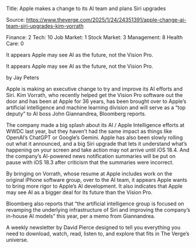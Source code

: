 Title: Apple makes a change to its AI team and plans Siri upgrades

Source: https://www.theverge.com/2025/1/24/24351391/apple-change-ai-team-siri-upgrades-kim-vorrath

Finance: 2
Tech: 10
Job Market: 1
Stock Market: 3
Management: 8
Health Care: 0

It appears Apple may see AI as the future, not the Vision Pro.

It appears Apple may see AI as the future, not the Vision Pro.

by  Jay Peters

Apple is making an executive change to try and improve its AI efforts and Siri. Kim Vorrath, who recently helped get the Vision Pro software out the door and has been at Apple for 36 years, has been brought over to Apple’s artificial intelligence and machine learning division and will serve as a “top deputy” to AI boss John Giannandrea, Bloomberg reports.

The company made a big splash about its AI / Apple Intelligence efforts at WWDC last year, but they haven’t had the same impact as things like OpenAI’s ChatGPT or Google’s Gemini. Apple has also been slowly rolling out what it announced, and a big Siri upgrade that lets it understand what’s happening on your screen and take action may not arrive until iOS 18.4. And the company’s AI-powered news notification summaries will be put on pause with iOS 18.3 after criticism that the summaries were incorrect.

By bringing on Vorrath, whose resume at Apple includes work on the original iPhone software group, over to the AI team, it appears Apple wants to bring more rigor to Apple’s AI development. It also indicates that Apple may see AI as a bigger deal for its future than the Vision Pro.

Bloomberg also reports that “the artificial intelligence group is focused on revamping the underlying infrastructure of Siri and improving the company’s in-house AI models” this year, per a memo from Giannandrea.

A weekly newsletter by David Pierce designed to tell you everything you need to download, watch, read, listen to, and explore that fits in The Verge’s universe.
